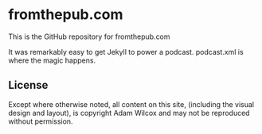 # fromthepub.com #

This is the GitHub repository for fromthepub.com

It was remarkably easy to get Jekyll to power a podcast. podcast.xml is where the magic happens.

## License ##

Except where otherwise noted, all content on this site, (including the visual design and layout), is copyright Adam Wilcox and may not be reproduced without permission.